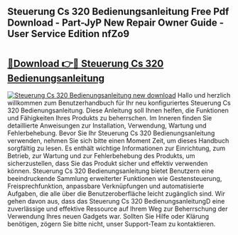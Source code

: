 ## Steuerung Cs 320 Bedienungsanleitung Free Pdf Download - Part-JyP New Repair Owner Guide - User Service Edition nfZo9

# <h2><a href="http://df1rz5.blite.top/?on=Steuerung+Cs+320+Bedienungsanleitung">🔗Download 👉🔴 Steuerung Cs 320 Bedienungsanleitung</a></h2>

[![Steuerung Cs 320 Bedienungsanleitung new download](https://i.imgur.com/lujVjoI.png)](http://df1rz5.blite.top/?on=Steuerung+Cs+320+Bedienungsanleitung)
Hallo und herzlich willkommen zum Benutzerhandbuch für Ihr neu konfiguriertes Steuerung Cs 320 Bedienungsanleitung. Diese Anleitung soll Ihnen helfen, die Funktionen und Fähigkeiten Ihres Produkts zu beherrschen. Im Inneren finden Sie detaillierte Anweisungen zur Installation, Verwendung, Wartung und Fehlerbehebung. Bevor Sie Ihr Steuerung Cs 320 Bedienungsanleitung verwenden, nehmen Sie sich bitte einen Moment Zeit, um dieses Handbuch sorgfältig zu lesen. Es enthält wichtige Informationen zur Einrichtung, zum Betrieb, zur Wartung und zur Fehlerbehebung des Produkts, um sicherzustellen, dass Sie das Produkt sicher und effektiv verwenden können. Steuerung Cs 320 Bedienungsanleitung bietet Benutzern eine beeindruckende Sammlung erweiterter Funktionen wie Gestensteuerung, Freisprechfunktion, anpassbare Verknüpfungen und automatisierte Aufgaben, die alle über die Benutzeroberfläche leicht zugänglich sind. Wir gehen davon aus, dass das Steuerung Cs 320 BedienungsanleitungD eine zuverlässige und effektive Ressource auf Ihrem Weg zur Beherrschung der Verwendung Ihres neuen Gadgets war. Sollten Sie Hilfe oder Klärung benötigen, zögern Sie bitte nicht, unser Support-Team zu kontaktieren.
